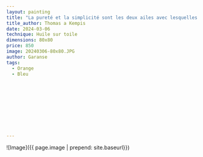 ```yaml
---
layout: painting
title: "La pureté et la simplicité sont les deux ailes avec lesquelles l'homme s'envole au-dessus de la Terre et de toute nature éphémère."  
title_author: Thomas a Kempis                                                         
date: 2024-03-06
technique: Huile sur toile 
dimensions: 80x80
price: 850
image: 20240306-80x80.JPG 
author: Garanse
tags:
  - Orange
  - Bleu
  
  
  
  
  
  
  
  
  
  
---
```

![Image]({{ page.image | prepend: site.baseurl}})


